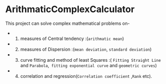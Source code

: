 # ArithmaticComplexCalculator

This project can solve complex mathematical problems on- 
- 1) measures of Central tendency :(`arithmatic mean`)
- 2) measures of Dispersion :(`mean deviation`, `standard deviation`)
- 3) curve fitting and method of least Squares :( `Fitting Straight Line`
 and `Parabola`,` fitting exponential curve` and `geometric curves`) 
- 4) correlation and regression(`Correlation coefficient` ,`Rank` etc).
